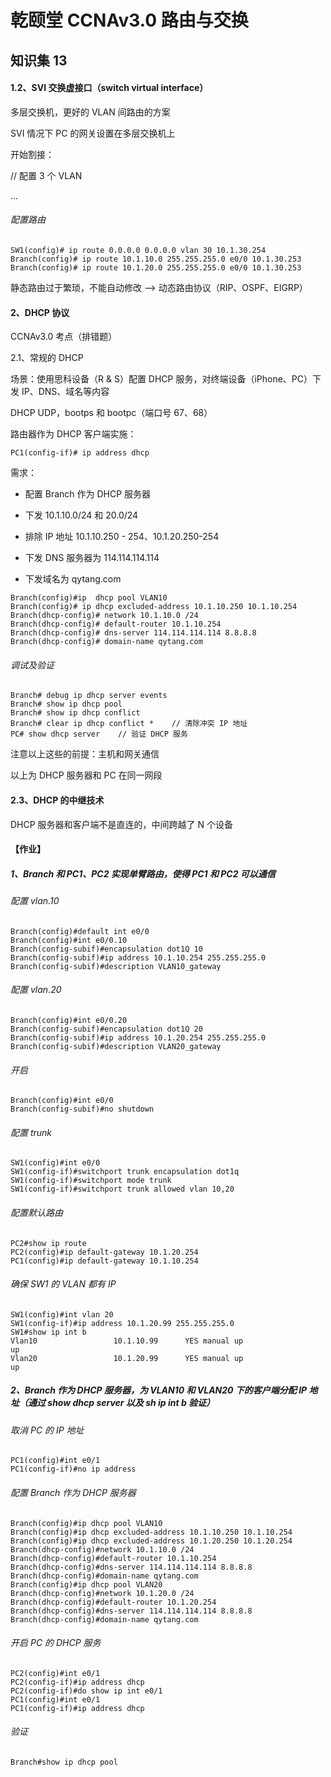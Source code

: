 # 乾颐堂 CCNAv3.0 路由与交换

## 知识集 13

#### 1.2、SVI 交换虚接口（switch virtual interface）

多层交换机，更好的 VLAN 间路由的方案

SVI 情况下 PC 的网关设置在多层交换机上

开始割接：

// 配置 3 个 VLAN

...

###### 配置路由

```shell
SW1(config)# ip route 0.0.0.0 0.0.0.0 vlan 30 10.1.30.254
Branch(config)# ip route 10.1.10.0 255.255.255.0 e0/0 10.1.30.253
Branch(config)# ip route 10.1.20.0 255.255.255.0 e0/0 10.1.30.253
```

静态路由过于繁琐，不能自动修改	——> 动态路由协议（RIP、OSPF、EIGRP）

#### 2、DHCP 协议

CCNAv3.0 考点（排错题）

2.1、常规的 DHCP

场景：使用思科设备（R & S）配置 DHCP 服务，对终端设备（iPhone、PC）下发 IP、DNS、域名等内容

DHCP UDP，bootps 和 bootpc（端口号 67、68）

路由器作为 DHCP 客户端实施：

```shell
PC1(config-if)# ip address dhcp
```

需求：

* 配置 Branch 作为 DHCP 服务器
* 下发 10.1.10.0/24 和 20.0/24
* 排除 IP 地址 10.1.10.250 - 254、10.1.20.250-254


* 下发 DNS 服务器为 114.114.114.114
* 下发域名为 qytang.com

```shell
Branch(config)#ip  dhcp pool VLAN10
Branch(config)# ip dhcp excluded-address 10.1.10.250 10.1.10.254
Branch(dhcp-config)# network 10.1.10.0 /24
Branch(dhcp-config)# default-router 10.1.10.254
Branch(dhcp-config)# dns-server 114.114.114.114 8.8.8.8
Branch(dhcp-config)# domain-name qytang.com
```

###### 调试及验证

```shell
Branch# debug ip dhcp server events
Branch# show ip dhcp pool
Branch# show ip dhcp conflict
Branch# clear ip dhcp conflict *	// 清除冲突 IP 地址
PC# show dhcp server	// 验证 DHCP 服务
```

注意以上这些的前提：主机和网关通信

以上为 DHCP 服务器和 PC 在同一网段

#### 2.3、DHCP 的中继技术

DHCP 服务器和客户端不是直连的，中间跨越了 N 个设备

#### 【作业】

##### 1、Branch 和 PC1、PC2 实现单臂路由，使得 PC1 和 PC2 可以通信

###### 配置 vlan.10

```shell
Branch(config)#default int e0/0
Branch(config)#int e0/0.10
Branch(config-subif)#encapsulation dot1Q 10
Branch(config-subif)#ip address 10.1.10.254 255.255.255.0
Branch(config-subif)#description VLAN10_gateway
```

###### 配置 vlan.20

```shell
Branch(config)#int e0/0.20
Branch(config-subif)#encapsulation dot1Q 20
Branch(config-subif)#ip address 10.1.20.254 255.255.255.0
Branch(config-subif)#description VLAN20_gateway
```

###### 开启

```shell
Branch(config)#int e0/0
Branch(config-subif)#no shutdown
```

###### 配置 trunk

```shell
SW1(config)#int e0/0
SW1(config-if)#switchport trunk encapsulation dot1q
SW1(config-if)#switchport mode trunk
SW1(config-if)#switchport trunk allowed vlan 10,20
```

###### 配置默认路由

```shell
PC2#show ip route
PC2(config)#ip default-gateway 10.1.20.254
PC1(config)#ip default-gateway 10.1.10.254
```

###### 确保 SW1 的 VLAN 都有 IP

```shell
SW1(config)#int vlan 20
SW1(config-if)#ip address 10.1.20.99 255.255.255.0
SW1#show ip int b
Vlan10                 10.1.10.99      YES manual up                    up
Vlan20                 10.1.20.99      YES manual up                    up
```
##### 2、Branch 作为 DHCP 服务器，为 VLAN10 和 VLAN20 下的客户端分配 IP 地址（通过 show dhcp server 以及 sh ip int b 验证）

###### 取消 PC 的 IP 地址

```shell
PC1(config)#int e0/1
PC1(config-if)#no ip address
```

######  配置 Branch 作为 DHCP 服务器

```shell
Branch(config)#ip dhcp pool VLAN10
Branch(config)#ip dhcp excluded-address 10.1.10.250 10.1.10.254
Branch(config)#ip dhcp excluded-address 10.1.20.250 10.1.20.254
Branch(dhcp-config)#network 10.1.10.0 /24
Branch(dhcp-config)#default-router 10.1.10.254
Branch(dhcp-config)#dns-server 114.114.114.114 8.8.8.8
Branch(dhcp-config)#domain-name qytang.com
Branch(config)#ip dhcp pool VLAN20
Branch(dhcp-config)#network 10.1.20.0 /24
Branch(dhcp-config)#default-router 10.1.20.254
Branch(dhcp-config)#dns-server 114.114.114.114 8.8.8.8
Branch(dhcp-config)#domain-name qytang.com
```

###### 开启 PC 的 DHCP 服务

```shell
PC2(config)#int e0/1
PC2(config-if)#ip address dhcp
PC2(config-if)#do show ip int e0/1
PC1(config)#int e0/1
PC1(config-if)#ip address dhcp
```

###### 验证

```shell
Branch#show ip dhcp pool
```
